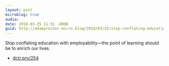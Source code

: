```yaml
---
layout: post
microblog: true
audio: 
date: 2018-03-25 11:51 -0000
guid: http://adamprocter.micro.blog/2018/03/25/stop-conflating-education.html
---
```

Stop conflating education with employability—the point of learning should be to enrich our lives.

- [dctr.pro/254](http://dctr.pro/254)

